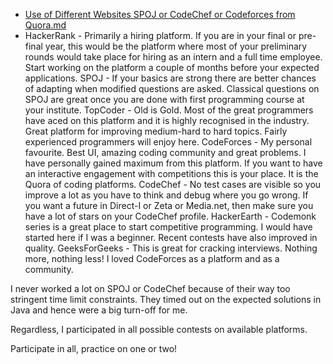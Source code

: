 - [Use of Different Websites SPOJ or CodeChef or Codeforces from Quora.md](https://www.quora.com/Should-I-do-HackerRank-SPOJ-TopCoder-CodeForces-or-CodeChef)
- HackerRank - Primarily a hiring platform. If you are in your final or pre-final year, this would be the platform where most of your preliminary rounds would take place for hiring as an intern and a full time employee. Start working on the platform a couple of months before your expected applications.
SPOJ - If your basics are strong there are better chances of adapting when modified questions are asked. Classical questions on SPOJ are great once you are done with first programming course at your institute.
TopCoder - Old is Gold. Most of the great programmers have aced on this platform and it is highly recognised in the industry. Great platform for improving medium-hard to hard topics. Fairly experienced programmers will enjoy here.
CodeForces - My personal favourite. Best UI, amazing coding community and great problems. I have personally gained maximum from this platform. If you want to have an interactive engagement with competitions this is your place. It is the Quora of coding platforms.
CodeChef - No test cases are visible so you improve a lot as you have to think and debug where you go wrong. If you want a future in Direct-I or Zeta or Media.net, then make sure you have a lot of stars on your CodeChef profile.
HackerEarth - Codemonk series is a great place to start competitive programming. I would have started here if I was a beginner. Recent contests have also improved in quality.
GeeksForGeeks - This is great for cracking interviews. Nothing more, nothing less!
I loved CodeForces as a platform and as a community.

I never worked a lot on SPOJ or CodeChef because of their way too stringent time limit constraints. They timed out on the expected solutions in Java and hence were a big turn-off for me.

Regardless, I participated in all possible contests on available platforms.

Participate in all, practice on one or two!

